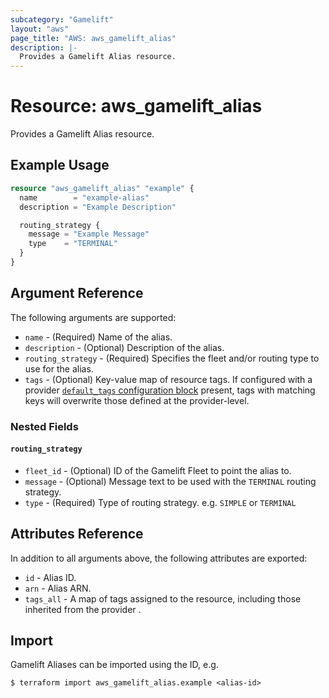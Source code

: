 ```yaml
---
subcategory: "Gamelift"
layout: "aws"
page_title: "AWS: aws_gamelift_alias"
description: |-
  Provides a Gamelift Alias resource.
---
```


# Resource: aws_gamelift_alias

Provides a Gamelift Alias resource.

## Example Usage

```terraform
resource "aws_gamelift_alias" "example" {
  name        = "example-alias"
  description = "Example Description"

  routing_strategy {
    message = "Example Message"
    type    = "TERMINAL"
  }
}
```

## Argument Reference

The following arguments are supported:

* `name` - (Required) Name of the alias.
* `description` - (Optional) Description of the alias.
* `routing_strategy` - (Required) Specifies the fleet and/or routing type to use for the alias.
* `tags` - (Optional) Key-value map of resource tags. If configured with a provider [`default_tags` configuration block](/docs/providers/aws/index.html#default_tags-configuration-block) present, tags with matching keys will overwrite those defined at the provider-level.

### Nested Fields

#### `routing_strategy`

* `fleet_id` - (Optional) ID of the Gamelift Fleet to point the alias to.
* `message` - (Optional) Message text to be used with the `TERMINAL` routing strategy.
* `type` - (Required) Type of routing strategy. e.g. `SIMPLE` or `TERMINAL`

## Attributes Reference

In addition to all arguments above, the following attributes are exported:

* `id` - Alias ID.
* `arn` - Alias ARN.
* `tags_all` - A map of tags assigned to the resource, including those inherited from the provider .

## Import

Gamelift Aliases can be imported using the ID, e.g.

```
$ terraform import aws_gamelift_alias.example <alias-id>
```
